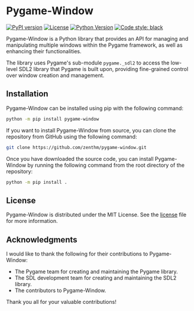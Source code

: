 # Pygame-Window

[![PyPI version](https://img.shields.io/pypi/v/pygame-window)](https://pypi.org/project/pygame-window/)
[![License](https://img.shields.io/pypi/l/pygame-window)](https://github.com/zenthm/pygame-window/blob/master/LICENSE.md)
[![Python Version](https://img.shields.io/pypi/pyversions/pygame-window)](https://www.python.org/downloads/)
[![Code style: black](https://img.shields.io/badge/code%20style-black-000000.svg)](https://github.com/psf/black)

Pygame-Window is a Python library that provides an API for managing and
manipulating multiple windows within the Pygame framework, as well as enhancing
their functionalities.

The library uses Pygame's sub-module `pygame._sdl2` to access the low-level
SDL2 library that Pygame is built upon, providing fine-grained control over
window creation and management.

## Installation

Pygame-Window can be installed using pip with the following command:

```bash
python -m pip install pygame-window
```

If you want to install Pygame-Window from source, you can clone the repository
from GitHub using the following command:

```bash
git clone https://github.com/zenthm/pygame-window.git
```

Once you have downloaded the source code, you can install Pygame-Window by
running the following command from the root directory of the repository:

```bash
python -m pip install .
```

## License

Pygame-Window is distributed under the MIT License. See the
[license](https://github.com/zenthm/pygame-window/blob/master/LICENSE) file for more
information.

## Acknowledgments

I would like to thank the following for their contributions to Pygame-Window:

- The Pygame team for creating and maintaining the Pygame library.
- The SDL development team for creating and maintaining the SDL2 library.
- The contributors to Pygame-Window.

Thank you all for your valuable contributions!
